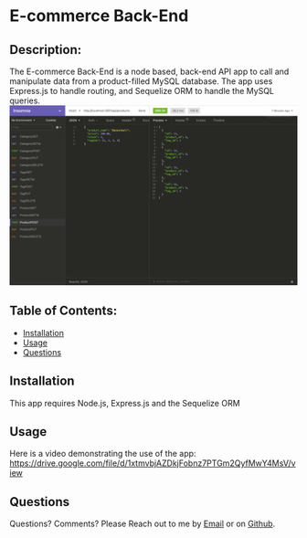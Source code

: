 # E-commerce Back-End

## Description:
The E-commerce Back-End is a node based, back-end API app to call and manipulate data from a product-filled MySQL database. The app uses Express.js to handle routing, and Sequelize ORM to handle the MySQL queries.
![alt text](./db/screenshot.png?raw=true)

## Table of Contents:
* [Installation](#installation)
* [Usage](#usage)
* [Questions](#questions)

## Installation <a name="installation"/>
This app requires Node.js, Express.js and the  Sequelize ORM

## Usage <a name="usage"/>
Here is a video demonstrating the use of the app:
https://drive.google.com/file/d/1xtmvbjAZDkjFobnz7PTGm2QyfMwY4MsV/view


## Questions <a name="questions"/>
Questions? Comments? Please Reach out to me by [Email](mailto:benn925@yahoo.com) or on [Github](https://github.com/benwade91).